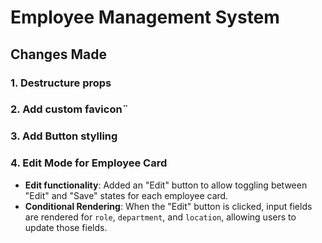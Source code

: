 # Employee Management System

## Changes Made


### 1. **Destructure props**

### 2. **Add custom favicon**¨

### 3. **Add Button stylling**

### 4. **Edit Mode for Employee Card**
   - **Edit functionality**: Added an "Edit" button to allow toggling between "Edit" and "Save" states for each employee card.
   - **Conditional Rendering**: When the "Edit" button is clicked, input fields are rendered for `role`, `department`, and `location`, allowing users to update those fields.



